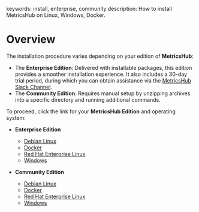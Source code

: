 keywords: install, enterprise, community
description: How to install MetricsHub on Linux, Windows, Docker.

# Overview

<!-- MACRO{toc|fromDepth=1|toDepth=1|id=toc} -->

The installation procedure varies depending on your edition of **MetricsHub**:

* The **Enterprise Edition**: Delivered with installable packages, this edition provides a smoother installation experience. It also includes a 30-day trial period, during which you can obtain assistance via the [MetricsHub Slack Channel](https://join.slack.com/t/metricshub/shared_invite/zt-2acx4uglx-Gl4pQZYvoVedDXGF3~C5NQ). 
* The **Community Edition**: Requires manual setup by unzipping archives into a specific directory and running additional commands.

To proceed, click the link for your **MetricsHub Edition** and operating system:

  * **Enterprise Edition**
    * [Debian Linux](../installation/debian-linux.md#enterprise-edition)
    * [Docker](../installation/docker.md#enterprise-edition) 
    * [Red Hat Enterprise Linux](../installation/redhat-linux.md#enterprise-edition) 
    * [Windows](../installation/windows.md#enterprise-edition) 

  * **Community Edition**
    * [Debian Linux](../installation/debian-linux.md#community-edition)
    * [Docker](../installation/docker.md#community-edition) 
    * [Red Hat Enterprise Linux](../installation/redhat-linux.md#community-edition) 
    * [Windows](../installation/windows.md#community-edition) 
